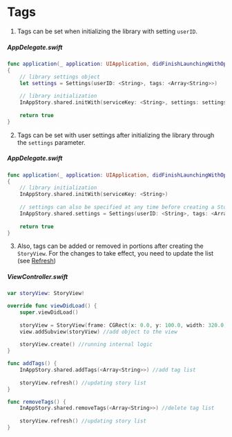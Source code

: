 # Tags

1) Tags can be set when initializing the library with setting `userID`.

##### AppDelegate.swift
```swift
func application(_ application: UIApplication, didFinishLaunchingWithOptions launchOptions: [UIApplication.LaunchOptionsKey: Any]?) -> Bool
{
    // library settings object
    let settings = Settings(userID: <String>, tags: <Array<String>>)
    
    // library initialization
    InAppStory.shared.initWith(serviceKey: <String>, settings: settings)
    
    return true
}
```

2) Tags can be set with user settings after initializing the library through the `settings` parameter.

##### AppDelegate.swift
```swift
func application(_ application: UIApplication, didFinishLaunchingWithOptions launchOptions: [UIApplication.LaunchOptionsKey: Any]?) -> Bool
{
    // library initialization
    InAppStory.shared.initWith(serviceKey: <String>)
     
    // settings can also be specified at any time before creating a StoryView or calling individual stories
    InAppStory.shared.settings = Settings(userID: <String>, tags: <Array<String>>)
    
    return true
}
```

3) Also, tags can be added or removed in portions after creating the `StoryView`. For the changes to take effect, you need to update the list (see [Refresh](Refresh.md))

##### ViewController.swift
```swift
var storyView: StoryView!

override func viewDidLoad() {
    super.viewDidLoad()
        
    storyView = StoryView(frame: CGRect(x: 0.0, y: 100.0, width: 320.0, height: 160.0)) //initialize StoryView
    view.addSubview(storyView) //add object to the view
    
    storyView.create() //running internal logic
}

func addTags() {
    InAppStory.shared.addTags(<Array<String>>) //add tag list
    
    storyView.refresh() //updating story list
}

func removeTags() {
    InAppStory.shared.removeTags(<Array<String>>) //delete tag list
    
    storyView.refresh() //updating story list
}
```